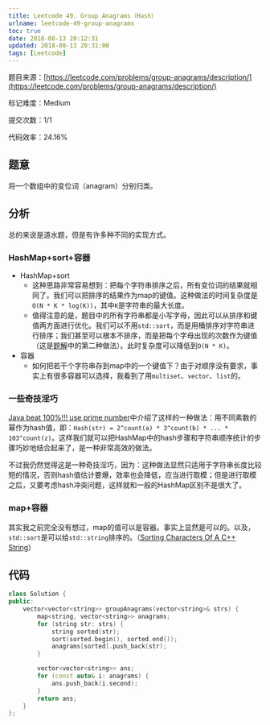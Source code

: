 ```yaml
---
title: Leetcode 49. Group Anagrams（Hash）
urlname: leetcode-49-group-anagrams
toc: true
date: 2018-08-13 20:12:31
updated: 2018-08-13 20:31:00
tags: [Leetcode]
---
```


题目来源：[https://leetcode.com/problems/group-anagrams/description/](https://leetcode.com/problems/group-anagrams/description/)

标记难度：Medium

提交次数：1/1

代码效率：24.16%

## 题意

将一个数组中的变位词（anagram）分别归类。

## 分析

总的来说是道水题，但是有许多种不同的实现方式。

### HashMap+sort+容器

* HashMap+sort
  * 这种思路非常容易想到：把每个字符串排序之后，所有变位词的结果就相同了。我们可以把排序的结果作为map的键值。这种做法的时间复杂度是`O(N * K * log(K))`，其中`K`是字符串的最大长度。
  * 值得注意的是，题目中的所有字符串都是小写字母，因此可以从排序和键值两方面进行优化。我们可以不用`std::sort`，而是用桶排序对字符串进行排序；我们甚至可以根本不排序，而是把每个字母出现的次数作为键值（这是[题解](https://leetcode.com/problems/group-anagrams/solution/)中的第二种做法）。此时复杂度可以降低到`O(N * K)`。
* 容器
  * 如何把若干个字符串存到map中的一个键值下？由于对顺序没有要求，事实上有很多容器可以选择，我看到了用`multiset`、`vector`、`list`的。

### 一些奇技淫巧

[Java beat 100%!!! use prime number](https://leetcode.com/problems/group-anagrams/discuss/19183/Java-beat-100!!!-use-prime-number)中介绍了这样的一种做法：用不同素数的幂作为hash值，即：`Hash(str) = 2^count(a) * 3^count(b) * ... * 103^count(z)`。这样我们就可以把HashMap中的hash步骤和字符串顺序统计的步骤巧妙地结合起来了，是一种非常高效的做法。

不过我仍然觉得这是一种奇技淫巧，因为：这种做法显然只适用于字符串长度比较短的情况，否则hash值估计要爆，效率也会降低，应当进行取模；但是进行取模之后，又要考虑hash冲突问题，这样就和一般的HashMap区别不是很大了。

### map+容器

其实我之前完全没有想过，map的值可以是容器。事实上显然是可以的。以及，`std::sort`是可以给`std::string`排序的。（[Sorting Characters Of A C++ String](https://stackoverflow.com/questions/9107516/sorting-characters-of-a-c-string)）

## 代码

```cpp
class Solution {
public:
    vector<vector<string>> groupAnagrams(vector<string>& strs) {
        map<string, vector<string>> anagrams;
        for (string str: strs) {
            string sorted(str);
            sort(sorted.begin(), sorted.end());
            anagrams[sorted].push_back(str);
        }

        vector<vector<string>> ans;
        for (const auto& i: anagrams) {
            ans.push_back(i.second);
        }
        return ans;
    }
};
```
